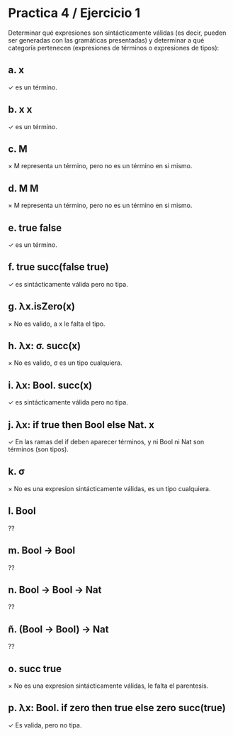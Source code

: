 # Practica 4 / Ejercicio 1  
Determinar qué expresiones son sintácticamente válidas (es decir, pueden ser generadas con las gramáticas presentadas) y determinar a qué categoría pertenecen (expresiones de términos o expresiones de tipos):  
## a. x  
$\checkmark$ es un término.  
## b. x x  
$\checkmark$ es un término.  
## c. M  
$\times$ M representa un término, pero no es un término en si mismo.  
## d. M M  
$\times$ M representa un término, pero no es un término en si mismo.  
## e. true false  
$\checkmark$ es un término.  
## f. true succ(false true)  
$\checkmark$ es sintácticamente válida pero no tipa.  
## g. λx.isZero(x)  
$\times$ No es valido, a x le falta el tipo.  
## h. λx: σ. succ(x)  
$\times$ No es valido, σ es un tipo cualquiera.
## i. λx: Bool. succ(x)  
$\checkmark$ es sintácticamente válida pero no tipa.  
## j. λx: if true then Bool else Nat. x  
$\checkmark$ En las ramas del if deben aparecer términos, y ni Bool ni Nat son términos (son tipos).  
## k. σ  
$\times$ No es una expresion sintácticamente válidas, es un tipo cualquiera.  
## l. Bool  
??
## m. Bool → Bool  
??
## n. Bool → Bool → Nat  
??
## ñ. (Bool → Bool) → Nat  
??
## o. succ true  
$\times$ No es una expresion sintácticamente válidas, le falta el parentesís.  
## p. λx: Bool. if zero then true else zero succ(true)  
$\checkmark$ Es valida, pero no tipa.  

